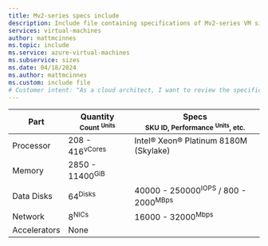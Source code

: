 ```yaml
---
title: Mv2-series specs include
description: Include file containing specifications of Mv2-series VM sizes.
services: virtual-machines
author: mattmcinnes
ms.topic: include
ms.service: azure-virtual-machines
ms.subservice: sizes
ms.date: 04/18/2024
ms.author: mattmcinnes
ms.custom: include file
# Customer intent: "As a cloud architect, I want to review the specifications of Mv2-series virtual machines, so that I can determine their suitability for our application's performance and scalability requirements."
---
```

| Part | Quantity <br><sup>Count <sup>Units | Specs <br><sup>SKU ID, Performance <sup>Units</sup>, etc.  |
|---|---|---|
| Processor        | 208 - 416<sup>vCores    | Intel® Xeon® Platinum 8180M (Skylake) |
| Memory           | 2850 - 11400<sup>GiB      |                                                 |
| Data Disks       | 64<sup>Disks     | 40000 - 250000<sup>IOPS</sup> / 800 - 2000<sup>MBps  |
| Network          | 8<sup>NICs       | 16000 - 32000<sup>Mbps                          |
| Accelerators     | None                 |                                                 |